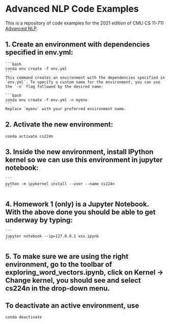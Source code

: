 # Advanced NLP Code Examples

This is a repository of code examples for the 2021 edition of CMU CS 11-711
[Advanced NLP](http://phontron.com/class/anlp2021/).

## 1. Create an environment with dependencies specified in env.yml:
    ```bash
    conda env create -f env.yml
    ```
    This command creates an environment with the dependencies specified in `env.yml`. To specify a custom name for the environment, you can use the `-n` flag followed by the desired name:

    ```bash
    conda env create -f env.yml -n myenv
    ```
    Replace `myenv` with your preferred environment name.

## 2. Activate the new environment:
    conda activate cs224n
    
## 3. Inside the new environment, install IPython kernel so we can use this environment in jupyter notebook: 
 
    ```
    python -m ipykernel install --user --name cs224n
    ```


## 4. Homework 1 (only) is a Jupyter Notebook. With the above done you should be able to get underway by typing:

    ```
    jupyter notebook --ip=127.0.0.1 xxx.ipynb
    ```
    
## 5. To make sure we are using the right environment, go to the toolbar of exploring_word_vectors.ipynb, click on Kernel -> Change kernel, you should see and select cs224n in the drop-down menu.

## To deactivate an active environment, use
    conda deactivate